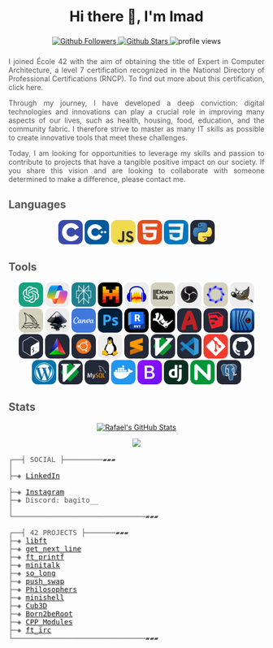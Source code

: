 <h1 align="center">Hi there 👋, I'm Imad</h1>

###
<p align="center">
  <!-- Badges GitHub Followers et Stars -->
  <a href="https://github.com/astro-47?tab=followers">
    <img src="https://img.shields.io/github/followers/astro-47?style=flat" alt="Github Followers"/>
  </a>
  <a href="https://github.com/astro-47?tab=repositories">
    <img src="https://img.shields.io/github/stars/astro-47?style=flat" alt="Github Stars"/>
  </a>
  <!-- Badge Visites avec style cohérent -->
  <img src="https://komarev.com/ghpvc/?username=astro-47&color=blue&style=flat" alt="profile views" />
  <!-- Badge Email personnalisé avec shields.io -->
  </a>
  <div style="text-align: justify; color: #555;">
</p>

###

<div align="justify">
I joined École 42 with the aim of obtaining the title of Expert in Computer Architecture, a level 7 certification recognized in the National Directory of Professional Certifications (RNCP). To find out more about this certification, click here.

Through my journey, I have developed a deep conviction: digital technologies and innovations can play a crucial role in improving many aspects of our lives, such as health, housing, food, education, and the community fabric. I therefore strive to master as many IT skills as possible to create innovative tools that meet these challenges.

Today, I am looking for opportunities to leverage my skills and passion to contribute to projects that have a tangible positive impact on our society. If you share this vision and are looking to collaborate with someone determined to make a difference, please contact me.
</div>

## Languages
<p align="center">
    <img src="https://github.com/raveriss/skill-icons/blob/main/C.png" height="48" />
    <img src="https://github.com/raveriss/skill-icons/blob/main/CPP.png" height="48" />
    <img src="https://github.com/raveriss/skill-icons/blob/main/JavaScript.png" height="48" />
    <img src="https://github.com/raveriss/skill-icons/blob/main/HTML.png" height="48" />
    <img src="https://github.com/raveriss/skill-icons/blob/main/CSS.png" height="48" />
    <img src="https://raw.githubusercontent.com/tandpfun/skill-icons/main/icons/Python-Dark.svg" height="48" />
</p>

## Tools
<p align="center">
        <img src="https://github.com/raveriss/skill-icons/blob/main/chatgpt.png" height="48" />
        <img src="https://github.com/raveriss/skill-icons/blob/main/copilot.png" height="48" />
        <img src="https://github.com/raveriss/skill-icons/blob/main/perplexity.png" height="48" />
        <img src="https://github.com/raveriss/skill-icons/blob/main/mistral.png" height="48" />
        <img src="https://github.com/raveriss/skill-icons/blob/main/icone_audacity.png" height="48" />
        <img src="https://github.com/raveriss/skill-icons/blob/main/eleven_labs.png" height="48" />
        <img src="https://github.com/raveriss/skill-icons/blob/main/OBS_Studio_Logo.png" height="48" />
        <img src="https://github.com/raveriss/skill-icons/blob/main/synthesia.png" height="48" />
        <img src="https://github.com/raveriss/skill-icons/blob/main/gimp.png" height="48" />
        <img src="https://github.com/raveriss/skill-icons/blob/main/midJourney.png" height="48" />
        <img src="https://github.com/raveriss/skill-icons/blob/main/inkscape.png" height="48" />
        <img src="https://github.com/raveriss/skill-icons/blob/main/canva.png" height="48" />
        <img src="https://github.com/raveriss/skill-icons/blob/main/Photoshop.png" height="48" />
        <img src="https://github.com/raveriss/skill-icons/blob/main/revit.png" height="48" />
        <img src="https://github.com/raveriss/skill-icons/blob/main/rhinoceros.png" height="48" />
        <img src="https://github.com/raveriss/skill-icons/blob/main/AutoCAD-Dark.png" height="48" />
        <img src="https://github.com/raveriss/skill-icons/blob/main/Sketchup-Dark.png" height="48" />
        <img src="https://github.com/raveriss/skill-icons/blob/main/kerkythea.png" height="48" />
        <img src="https://github.com/raveriss/skill-icons/blob/main/Bash-Dark.png" height="48" />
        <img src="https://github.com/raveriss/skill-icons/blob/main/CMake-Dark.png" height="48" />
        <img src="https://github.com/raveriss/skill-icons/blob/main/Ubuntu-Dark.png" height="48" />
        <img src="https://github.com/raveriss/skill-icons/blob/main/linux.png" height="48" />
        <img src="https://github.com/raveriss/skill-icons/blob/main/Sublime-Dark.png" height="48" />
        <img src="https://github.com/raveriss/skill-icons/blob/main/VIM-Dark.png" height="48" />
        <img src="https://github.com/raveriss/skill-icons/blob/main/VSCode-Dark.png" height="48" />
        <img src="https://github.com/raveriss/skill-icons/blob/main/icone_git.png" height="48" />
        <img src="https://github.com/raveriss/skill-icons/blob/main/Github-Dark.png" height="48" />
        <img src="https://raw.githubusercontent.com/tandpfun/skill-icons/65dea6c4eaca7da319e552c09f4cf5a9a8dab2c8/icons/Wordpress.svg" height="48" />
        <img src="https://raw.githubusercontent.com/tandpfun/skill-icons/main/icons/VIM-Dark.svg" height="48" />
        <img src="https://raw.githubusercontent.com/tandpfun/skill-icons/main/icons/MySQL-Dark.svg" height="48" />
        <img src="https://raw.githubusercontent.com/tandpfun/skill-icons/main/icons/Docker.svg" height="48" />
        <img src="https://github.com/tandpfun/skill-icons/blob/main/icons/Bootstrap.svg" height="48" />
        <img src="https://github.com/tandpfun/skill-icons/blob/main/icons/Django.svg" height="48" />
        <img src="https://github.com/tandpfun/skill-icons/blob/main/icons/Nginx.svg" height="48" />
        <img src="https://github.com/tandpfun/skill-icons/blob/main/icons/PostgreSQL-Dark.svg" height="48" />
</p>

## Stats
<p align="center">
  <a href="https://github.com/astro-47">
    <img align="center" src="https://github-readme-stats.vercel.app/api?username=raveriss&show_icons=true&theme=tokyonight" alt="Rafael's GitHub Stats" />
<!--   <a href="https://github.com/raveriss">
    <img align="center" src="https://github-readme-streak-stats.herokuapp.com/?user=raveriss&theme=tokyonight" alt="Rafael's GitHub Streak" />
  </a> -->
  <!-- La carte de graphique de contributions pourrait être temporairement enlevée si elle ne s'affiche pas correctement -->
  <!-- <a href="https://github.com/raveriss">
    <img align="center" src="https://activity-graph.herokuapp.com/graph?username=raveriss&theme=github" alt="Rafael's Contribution Graph" />
  </a> -->
</p>

<p align="center">
  <a href="https://github.com/astro-47">
      <img src="https://github-readme-stats.vercel.app/api/top-langs/?username=raveriss&layout=compact&theme=tokyonight" />
  </a>


  <pre>
┌──┤ SOCIAL ├─────────▰▰▰
│
├─◈ <a href="https://www.linkedin.com/in/imad-ez-zaghba-8581342ab/">LinkedIn</a>
<!-- ├─◈ <a href="link here">Twitter</a> -->
├─◈ <a href="insta here">Instagram</a>
├─◈ Discord: bagito__
│
└───────────────────────────────▰▰▰

┌──┤ 42 PROJECTS ├───────▰▰▰
├─◈ <a href="https://github.com/aspro-47/libft">libft</a>
├─◈ <a href="https://github.com/aspro-47/get_next_line">get_next_line</a>
├─◈ <a href="https://github.com/aspro-47/ft_printf">ft_printf</a>
├─◈ <a href="https://github.com/aspro-47/minitalk">minitalk</a>
├─◈ <a href="https://github.com/aspro-47/so_long">so_long</a>
├─◈ <a href="https://github.com/aspro-47/push_swap">push_swap</a>
├─◈ <a href="https://github.com/aspro-47/Philosophers">Philosophers</a>
├─◈ <a href="https://github.com/aspro-47/minishell">minishell</a>
├─◈ <a href="https://github.com/aspro-47/cub_3d">Cub3D</a>
├─◈ <a href="https://github.com/aspro-47/Born2beRoot">Born2beRoot</a>
├─◈ <a href="https://github.com/aspro-47/CPP_Modules">CPP_Modules</a>
├─◈ <a href="https://github.com/aspro-47/FT_IRC">ft_irc</a>
└───────────────────────────────▰▰▰


</pre>
